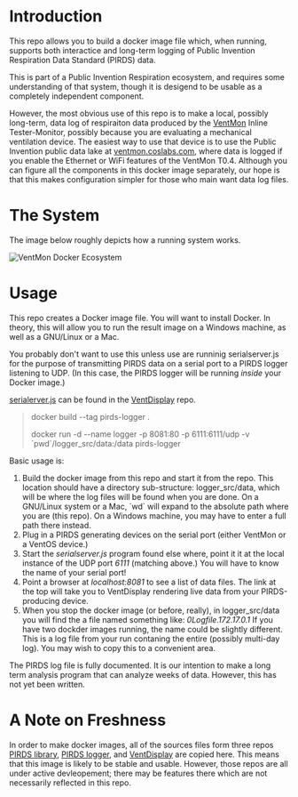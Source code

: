 # Introduction

This repo allows you to build a docker image file which, when running, supports both interactice and long-term logging of Public Invention Respiration Data Standard (PIRDS) data.

This is part of a Public Invention Respiration ecosystem, and requires some understanding of that system, though it is desigend to be usable as a completely
independent component.

However, the most obvious use of this repo is to make a local, possibly long-term, data log of respiraiton data produced by the [VentMon](https://github.com/PubInv/ventmon-ventilator-inline-test-monitor) Inline Tester-Monitor, possibly because you are evaluating a mechanical ventilation device.
The easiest way to use that device is to use the Public Invention public data lake at [ventmon.coslabs.com](http://ventmon.coslabs.com/), where data is
logged if you enable the Ethernet or WiFi features of the VentMon T0.4.  Although you can figure all the components in this docker image separately, our
hope is that this makes configuration simpler for those who main want data log files.

# The System

The image below roughly depicts how a running system works.

![VentMon Docker Ecosystem](https://user-images.githubusercontent.com/5296671/111052632-25087d80-8422-11eb-8d85-7e72af57ff4f.png)

# Usage

This repo creates a Docker image file. You will want to install Docker. In theory, this will allow you to run the result image on a Windows machine,
as well as a GNU/Linux or a Mac.

You probably don't want to use this unless use are runninig serialserver.js for the purpose of transmitting PIRDS data on a serial port to a PIRDS logger listening
to UDP. (In this case, the PIRDS logger will be running *inside* your Docker image.)

[serialerver.js](https://github.com/PubInv/vent-display/blob/master/serialserver.js)
can be found in the [VentDisplay](https://github.com/PubInv/vent-display) repo.

>  docker build --tag pirds-logger .
>
>  docker run -d --name logger -p 8081:80 -p 6111:6111/udp  -v \`pwd\`/logger_src/data:/data   pirds-logger
>

Basic usage is:
1. Build the docker image from this repo and start it from the repo. This location should have a directory sub-structure: logger_src/data, which will be where the log files will be found when you are done. On a GNU/Linux system or a Mac, \`wd\` will expand to the absolute path where you are (this repo). On a Windows machine, you may have to enter a full path there instead.
2. Plug in a PIRDS generating devices on the serial port (either VentMon or a VentOS device.)
3. Start the *serialserver.js* program found else where, point it it at the local instance of the UDP port *6111* (matching above.) You will have to know the name of your serial port!
4. Point a browser at *localhost:8081* to see a list of data files. The link at the top will take you to VentDisplay rendering live data from your PIRDS-producing device.
5. When you stop the docker image (or before, really), in logger_src/data you will find the a file named something like: *0Logfile.172.17.0.1*  If you have two dockder images running, the name could be slightly different. This is a log file from your run contaning the entire (possibly multi-day log). You may wish to copy this to a convenient area.

The PIRDS log file is fully documented. It is our intention to make a long term analysis program that can analyze weeks of data. However, this has not yet been written.


# A Note on Freshness

In order to make docker images, all of the sources files form three repos [PIRDS library](https://github.com/PubInv/PIRDS-respiration-data-standard),
[PIRDS logger](https://github.com/PubInv/PIRDS-logger), and [VentDisplay](https://github.com/PubInv/vent-display) are copied here. This means that
this image is likely to be stable and usable. However, those repos are all under active devleopement; there may be features there which are not
necessarily reflected in this repo.
